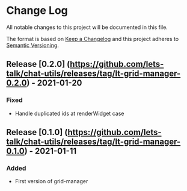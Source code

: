 # Change Log
All notable changes to this project will be documented in this file.

The format is based on [Keep a Changelog](http://keepachangelog.com/)
and this project adheres to [Semantic Versioning](http://semver.org/).

## Release [0.2.0] (https://github.com/lets-talk/chat-utils/releases/tag/lt-grid-manager-0.2.0) - 2021-01-20
### Fixed
- Handle duplicated ids at renderWidget case

## Release [0.1.0] (https://github.com/lets-talk/chat-utils/releases/tag/lt-grid-manager-0.1.0) - 2021-01-11
### Added
- First version of grid-manager